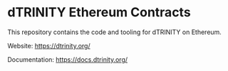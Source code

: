 # dTRINITY Ethereum Contracts

This repository contains the code and tooling for dTRINITY on Ethereum.

Website: https://dtrinity.org/

Documentation: https://docs.dtrinity.org/
